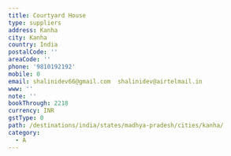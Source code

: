 ```yaml
---
title: Courtyard House
type: suppliers
address: Kanha
city: Kanha
country: India
postalCode: ''
areaCode: ''
phone: '9810192192'
mobile: 0
email: shalinidev66@gmail.com  shalinidev@airtelmail.in
www: ''
note: ''
bookThrough: 2218
currency: INR
gstType: 0
path: /destinations/india/states/madhya-pradesh/cities/kanha/
category:
  - A
---
```



